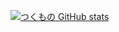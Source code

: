 [![つくもの GitHub stats](https://github-readme-stats.vercel.app/api?username=Thukumo)](https://github.com/anuraghazra/github-readme-stats)
